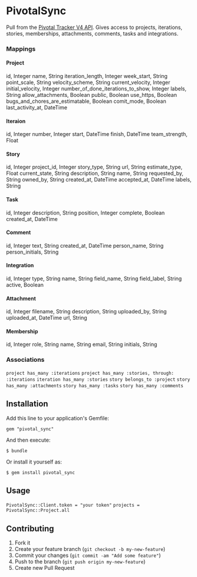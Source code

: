 # PivotalSync

Pull from the [Pivotal Tracker V4 API](https://www.pivotaltracker.com/help/api?version=v4).
Gives access to projects, iterations, stories, memberships, attachments, comments, tasks and integrations.

### Mappings

#### Project
id, Integer
name, String
iteration_length, Integer
week_start, String
point_scale, String
velocity_scheme, String
current_velocity, Integer
initial_velocity, Integer
number_of_done_iterations_to_show, Integer
labels, String
allow_attachments, Boolean
public, Boolean
use_https, Boolean
bugs_and_chores_are_estimatable, Boolean
comit_mode, Boolean
last_activity_at, DateTime


#### Iteraion
id, Integer
number, Integer
start, DateTime
finish, DateTime
team_strength, Float

#### Story
id, Integer
project_id, Integer
story_type, String
url, String
estimate_type, Float
current_state, String
description, String
name, String
requested_by, String
owned_by, String
created_at, DateTime
accepted_at, DateTime
labels, String

#### Task
id, Integer
description, String
position, Integer
complete, Boolean
created_at, DateTime

#### Comment
id, Integer
text, String
created_at, DateTime
person_name, String
person_initials, String

#### Integration
id, Integer
type, String
name, String
field_name, String
field_label, String
active, Boolean 

#### Attachment
id, Integer
filename, String
description, String
uploaded_by, String
uploaded_at, DateTime
url, String

#### Membership
id, Integer
role, String
name, String
email, String
initials, String

### Associations

`project has_many :iterations`
`project has_many :stories, through: :iterations`
`iteration has_many :stories`
`story belongs_to :project`
`story has_many :attachments`
`story has_many :tasks`
`story has_many :comments`

## Installation

Add this line to your application's Gemfile:

    gem "pivotal_sync"

And then execute:

    $ bundle

Or install it yourself as:

    $ gem install pivotal_sync

## Usage

`PivotalSync::Client.token = "your token"`
`projects = PivotalSync::Project.all`

## Contributing

1. Fork it
2. Create your feature branch (`git checkout -b my-new-feature`)
3. Commit your changes (`git commit -am "Add some feature"`)
4. Push to the branch (`git push origin my-new-feature`)
5. Create new Pull Request
